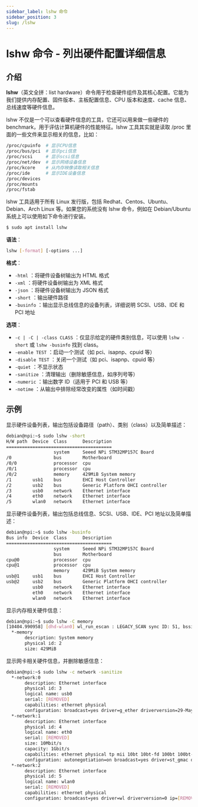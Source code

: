 ```yaml
---
sidebar_label: lshw 命令
sidebar_position: 3
slug: /lshw
---
```


# lshw 命令 - 列出硬件配置详细信息



## 介绍

**lshw**（英文全拼：list hardware）命令用于检查硬件组件及其核心配置。它能为我们提供内存配置、固件版本、主板配置信息、CPU 版本和速度、cache 信息、总线速度等硬件信息。

lshw 不仅是一个可以查看硬件信息的工具，它还可以用来做一些硬件的 benchmark，用于评估计算机硬件的性能特征。lshw 工具其实就是读取 /proc 里面的一些文件来显示相关的信息，比如：

```bash
/proc/cpuinfo  # 显示CPU信息
/proc/bus/pci  # 显示pci信息
/proc/scsi     # 显示scsi信息
/proc/net/dev  # 显示网络设备信息
/proc/kcore    # 从内存映像读取相关信息
/proc/ide      # 显示IDE设备信息
/proc/devices
/proc/mounts
/proc/fstab
```

lshw 工具适用于所有 Linux 发行版，包括 Redhat、Centos、Ubuntu、Debian、Arch Linux 等。如果您的系统没有 lshw 命令，例如在 Debian/Ubuntu 系统上可以使用如下命令进行安装。

```bash
$ sudo apt install lshw
```

**语法**：

```bash
lshw [-format] [-options ...]
```

**格式**：

- `-html` ：将硬件设备树输出为 HTML 格式
- `-xml` ：将硬件设备树输出为 XML 格式
- `-json` ：将硬件设备树输出为 JSON 格式
- `-short` ：输出硬件路径
- `-businfo` ：输出显示总线信息的设备列表，详细说明 SCSI、USB、IDE 和 PCI 地址

**选项**：

- `-c | -C | -class CLASS` ：仅显示给定的硬件类别信息，可以使用 `lshw -short` 或 `lshw -businfo` 找到 class。
- `-enable TEST` ：启动一个测试（如 pci、isapnp、cpuid 等）
- `-disable TEST` ：关闭一个测试（如 pci、isapnp、cpuid 等）
- `-quiet` ：不显示状态
- `-sanitize` ：清理输出（删除敏感信息，如序列号等）
- `-numeric` ：输出数字 ID（适用于 PCI 和 USB 等）
- `-notime` ：从输出中排除经常改变的属性（如时间戳）



## 示例

显示硬件设备列表，输出包括设备路径（path）、类别（class）以及简单描述：

```bash
debian@npi:~$ sudo lshw -short
H/W path  Device  Class      Description
========================================
                  system     Seeed NPi STM32MP157C Board
/0                bus        Motherboard
/0/0              processor  cpu
/0/1              processor  cpu
/0/2              memory     429MiB System memory
/1        usb1    bus        EHCI Host Controller
/2        usb2    bus        Generic Platform OHCI controller
/3        usb0    network    Ethernet interface
/4        eth0    network    Ethernet interface
/5        wlan0   network    Ethernet interface
```

显示硬件设备列表，输出包括总线信息、SCSI、USB、IDE、PCI 地址以及简单描述：

```bash
debian@npi:~$ sudo lshw -businfo
Bus info  Device  Class      Description
========================================
                  system     Seeed NPi STM32MP157C Board
                  bus        Motherboard
cpu@0             processor  cpu
cpu@1             processor  cpu
                  memory     429MiB System memory
usb@1     usb1    bus        EHCI Host Controller
usb@2     usb2    bus        Generic Platform OHCI controller
          usb0    network    Ethernet interface
          eth0    network    Ethernet interface
          wlan0   network    Ethernet interface
```

显示内存相关硬件信息：

```bash
debian@npi:~$ sudo lshw -C memory
[10404.990958] [dhd-wlan0] wl_run_escan : LEGACY_SCAN sync ID: 51, bssidx: 0
  *-memory
       description: System memory
       physical id: 2
       size: 429MiB
```

显示网卡相关硬件信息，并删除敏感信息：

```bash
debian@npi:~$ sudo lshw -c network -sanitize
  *-network:0
       description: Ethernet interface
       physical id: 3
       logical name: usb0
       serial: [REMOVED]
       capabilities: ethernet physical
       configuration: broadcast=yes driver=g_ether driverversion=29-May-2008 firmware=49000000.usb-otg ip=[REMOVED] link=no multicast=yes
  *-network:1
       description: Ethernet interface
       physical id: 4
       logical name: eth0
       serial: [REMOVED]
       size: 10Mbit/s
       capacity: 1Gbit/s
       capabilities: ethernet physical tp mii 10bt 10bt-fd 100bt 100bt-fd 1000bt 1000bt-fd autonegotiation
       configuration: autonegotiation=on broadcast=yes driver=st_gmac driverversion=Jan_2016 duplex=half link=no multicast=yes port=MII speed=10Mbit/s
  *-network:2
       description: Ethernet interface
       physical id: 5
       logical name: wlan0
       serial: [REMOVED]
       capabilities: ethernet physical
       configuration: broadcast=yes driver=wl driverversion=0 ip=[REMOVED] multicast=yes
```

